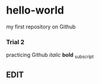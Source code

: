 # hello-world
my first repository on Github
### Trial 2 
practicing Github 
*italic*
**bold**
<sub>subscript</sub>


## EDIT
